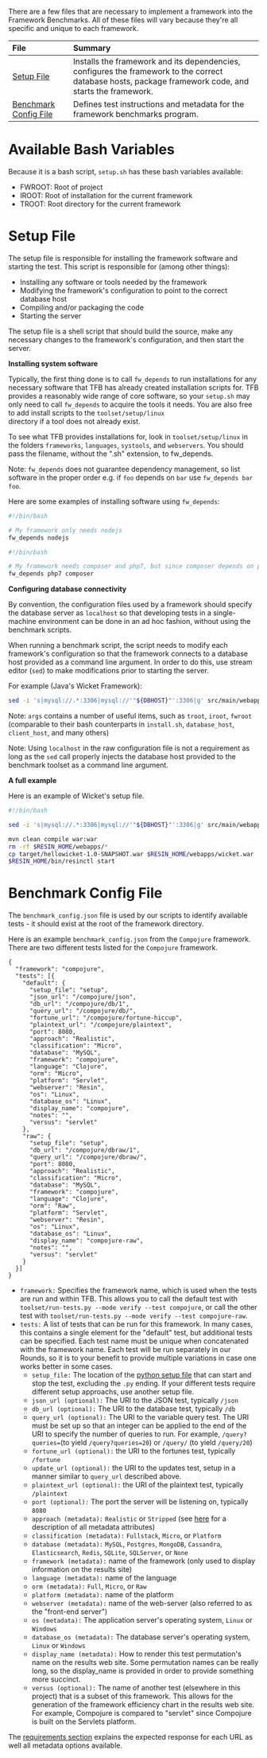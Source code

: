 There are a few files that are necessary to implement a framework into the 
Framework Benchmarks. All of these files will vary because they're all 
specific and unique to each framework. 

| File | Summary |
|:---- |:------- |
[Setup File](#setup-file) | Installs the framework and its dependencies, configures the framework to the correct database hosts, package framework code, and starts the framework.
[Benchmark Config File](#benchmark-config-file) | Defines test instructions and metadata for the framework benchmarks program.

# Available Bash Variables 

Because it is a bash script, `setup.sh` has these bash variables available:

* FWROOT: Root of project
* IROOT: Root of installation for the current framework
* TROOT: Root directory for the current framework 

# Setup File

The setup file is responsible for installing the framework software and starting the test.
This script is responsible for (among other things):

* Installing any software or tools needed by the framework
* Modifying the framework's configuration to point to the correct database host
* Compiling and/or packaging the code
* Starting the server

The setup file is a shell script that should build the source, make any necessary changes 
to the framework's configuration, and then start the server.

__Installing system software__

Typically, the first thing done is to call `fw_depends` 
to run installations for any necessary software that TFB has already 
created installation scripts for. TFB provides a reasonably wide range of 
core software, so your `setup.sh` may only need to call `fw_depends` to acquire the 
tools it needs. You are also free to add install scripts to the `toolset/setup/linux`  
directory if a tool does not already exist.

To see what TFB provides installations for, look in `toolset/setup/linux`
in the folders `frameworks`, `languages`, `systools`, and `webservers`. 
You should pass the filename, without the ".sh" extension, to fw_depends. 

Note: `fw_depends` does not guarantee dependency management, so 
list software in the proper order e.g. if `foo` depends on `bar`
use `fw_depends bar foo`.

Here are some examples of installing software using `fw_depends`:

```bash
#!/bin/bash

# My framework only needs nodejs
fw_depends nodejs
```

```bash
#!/bin/bash

# My framework needs composer and php7, but since composer depends on php7, I should require php7 first
fw_depends php7 composer
```

__Configuring database connectivity__

By convention, the configuration files used by a framework should specify the database 
server as `localhost` so that developing tests in a single-machine environment can be 
done in an ad hoc fashion, without using the benchmark scripts.

When running a benchmark script, the script needs to modify each framework's configuration
so that the framework connects to a database host provided as a command line argument. 
In order to do this, use stream editor (`sed`) to make modifications prior to 
starting the server.

For example (Java's Wicket Framework):

```bash
sed -i 's|mysql://.*:3306|mysql://'"${DBHOST}"':3306|g' src/main/webapp/WEB-INF/resin-web.xml
```

Note: `args` contains a number of useful items, such as `troot`, `iroot`, `fwroot` (comparable
to their bash counterparts in `install.sh`, `database_host`, `client_host`, and many others)

Note: Using `localhost` in the raw configuration file is not a requirement as long as the
`sed` call properly injects the database host provided to the benchmark toolset as a command 
line argument.

__A full example__

Here is an example of Wicket's setup file.

```bash
#!/bin/bash

sed -i 's|mysql://.*:3306|mysql://'"${DBHOST}"':3306|g' src/main/webapp/WEB-INF/resin-web.xml

mvn clean compile war:war
rm -rf $RESIN_HOME/webapps/*
cp target/hellowicket-1.0-SNAPSHOT.war $RESIN_HOME/webapps/wicket.war
$RESIN_HOME/bin/resinctl start
```
# Benchmark Config File

The `benchmark_config.json` file is used by our scripts to identify available tests - it should exist at the root of the framework directory.

Here is an example `benchmark_config.json` from the `Compojure` framework. There are two different tests listed for the `Compojure` framework.

    {
      "framework": "compojure",
      "tests": [{
        "default": {
          "setup_file": "setup",
          "json_url": "/compojure/json",
          "db_url": "/compojure/db/1",
          "query_url": "/compojure/db/",
          "fortune_url": "/compojure/fortune-hiccup",
          "plaintext_url": "/compojure/plaintext",
          "port": 8080,
          "approach": "Realistic",
          "classification": "Micro",
          "database": "MySQL",
          "framework": "compojure",
          "language": "Clojure",
          "orm": "Micro",
          "platform": "Servlet",
          "webserver": "Resin",
          "os": "Linux",
          "database_os": "Linux",
          "display_name": "compojure",
          "notes": "",
          "versus": "servlet"
        },
        "raw": {
          "setup_file": "setup",
          "db_url": "/compojure/dbraw/1",
          "query_url": "/compojure/dbraw/",
          "port": 8080,
          "approach": "Realistic",
          "classification": "Micro",
          "database": "MySQL",
          "framework": "compojure",
          "language": "Clojure",
          "orm": "Raw",
          "platform": "Servlet",
          "webserver": "Resin",
          "os": "Linux",
          "database_os": "Linux",
          "display_name": "compojure-raw",
          "notes": "",
          "versus": "servlet"
        }
      }]
    }

* `framework:` Specifies the framework name, which is used when the tests are run and within TFB. 
This allows you to call the default test with `toolset/run-tests.py --mode verify --test compojure`, 
or call the other test with `toolset/run-tests.py --mode verify --test compojure-raw`.
* `tests:` A list of tests that can be run for this framework. In many cases, this contains a single element for the "default" test, but additional tests can be specified.  Each test name must be unique when concatenated with the framework name. Each test will be run separately in our Rounds, so it is to your benefit to provide multiple variations in case one works better in some cases.
  * `setup_file:` The location of the [python setup file](#setup-file) that can start and stop the test, excluding the `.py` ending. If your different tests require different setup approachs, use another setup file. 
  * `json_url (optional):` The URI to the JSON test, typically `/json`
  * `db_url (optional):` The URI to the database test, typically `/db`
  * `query_url (optional):` The URI to the variable query test. The URI must be set up so that an integer can be applied to the end of the URI to specify the number of queries to run.  For example, `/query?queries=`(to yield `/query?queries=20`) or `/query/` (to yield `/query/20`)
  * `fortune_url (optional):` the URI to the fortunes test, typically `/fortune`
  * `update_url (optional):` the URI to the updates test, setup in a manner similar to `query_url` described above.
  * `plaintext_url (optional):` the URI of the plaintext test, typically `/plaintext`
  * `port (optional):` The port the server will be listening on, typically `8080`
  * `approach (metadata):` `Realistic` or `Stripped` (see [here](http://www.techempower.com/benchmarks/#section=code&hw=peak&test=json) for a description of all metadata attributes)
  * `classification (metadata):` `Fullstack`, `Micro`, or `Platform`
  * `database (metadata):` `MySQL`, `Postgres`, `MongoDB`, `Cassandra`, `Elasticsearch`, `Redis`, `SQLite`, `SQLServer`, or `None`
  * `framework (metadata):` name of the framework (only used to display information on the results site)
  * `language (metadata):` name of the language
  * `orm (metadata):` `Full`, `Micro`, or `Raw`
  * `platform (metadata):` name of the platform
  * `webserver (metadata):` name of the web-server (also referred to as the "front-end server")
  * `os (metadata):` The application server's operating system, `Linux` or `Windows`
  * `database_os (metadata):` The database server's operating system, `Linux` or `Windows`
  * `display_name (metadata):` How to render this test permutation's name on the results web site.  Some permutation names can be really long, so the display_name is provided in order to provide something more succinct.
  * `versus (optional):` The name of another test (elsewhere in this project) that is a subset of this framework.  This allows for the generation of the framework efficiency chart in the results web site. For example, Compojure is compared to "servlet" since Compojure is built on the Servlets platform.

The [requirements section](../Project-Information/Framework-Tests#requirements) explains the expected response for each URL as well all metadata options available. 
